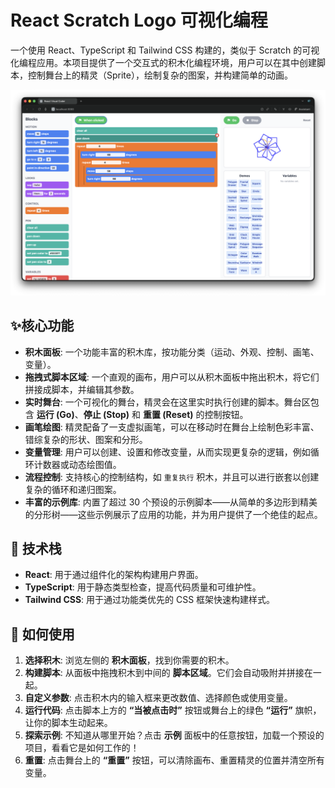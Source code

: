 
# React Scratch Logo 可视化编程

一个使用 React、TypeScript 和 Tailwind CSS 构建的，类似于 Scratch 的可视化编程应用。本项目提供了一个交互式的积木化编程环境，用户可以在其中创建脚本，控制舞台上的精灵（Sprite），绘制复杂的图案，并构建简单的动画。

![React 可视化编程截图](screenshots/ReactVisualCoder.png)

## ✨核心功能

*   **积木面板**: 一个功能丰富的积木库，按功能分类（运动、外观、控制、画笔、变量）。
*   **拖拽式脚本区域**: 一个直观的画布，用户可以从积木面板中拖出积木，将它们拼接成脚本，并编辑其参数。
*   **实时舞台**: 一个可视化的舞台，精灵会在这里实时执行创建的脚本。舞台区包含 **运行 (Go)**、**停止 (Stop)** 和 **重置 (Reset)** 的控制按钮。
*   **画笔绘图**: 精灵配备了一支虚拟画笔，可以在移动时在舞台上绘制色彩丰富、错综复杂的形状、图案和分形。
*   **变量管理**: 用户可以创建、设置和修改变量，从而实现更复杂的逻辑，例如循环计数器或动态绘图值。
*   **流程控制**: 支持核心的控制结构，如 `重复执行` 积木，并且可以进行嵌套以创建复杂的循环和递归图案。
*   **丰富的示例库**: 内置了超过 30 个预设的示例脚本——从简单的多边形到精美的分形树——这些示例展示了应用的功能，并为用户提供了一个绝佳的起点。

## 🚀 技术栈

*   **React**: 用于通过组件化的架构构建用户界面。
*   **TypeScript**: 用于静态类型检查，提高代码质量和可维护性。
*   **Tailwind CSS**: 用于通过功能类优先的 CSS 框架快速构建样式。

## 🔧 如何使用

1.  **选择积木**: 浏览左侧的 **积木面板**，找到你需要的积木。
2.  **构建脚本**: 从面板中拖拽积木到中间的 **脚本区域**。它们会自动吸附并拼接在一起。
3.  **自定义参数**: 点击积木内的输入框来更改数值、选择颜色或使用变量。
4.  **运行代码**: 点击脚本上方的 **“当被点击时”** 按钮或舞台上的绿色 **“运行”** 旗帜，让你的脚本生动起来。
5.  **探索示例**: 不知道从哪里开始？点击 **示例** 面板中的任意按钮，加载一个预设的项目，看看它是如何工作的！
6.  **重置**: 点击舞台上的 **“重置”** 按钮，可以清除画布、重置精灵的位置并清空所有变量。
